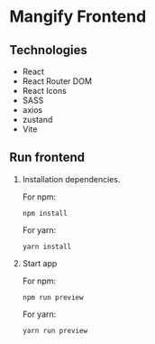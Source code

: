 # Mangify Frontend

## Technologies

-   React
-   React Router DOM
-   React Icons
-   SASS
-   axios
-   zustand
-   Vite

## Run frontend

1. Installation dependencies.

    For npm:

    ```shell
    npm install
    ```

    For yarn:

    ```shell
    yarn install
    ```

2. Start app

    For npm:

    ```shell
    npm run preview
    ```

    For yarn:

    ```shell
    yarn run preview
    ```

